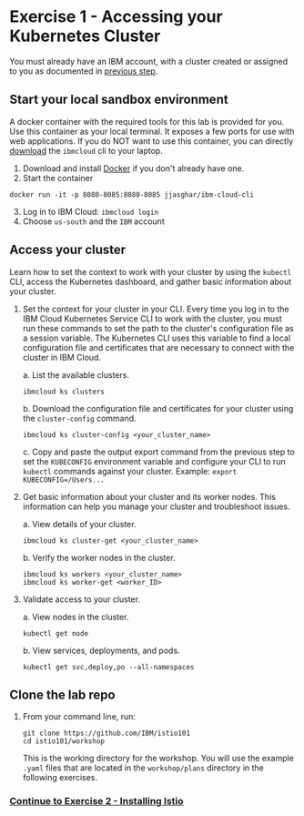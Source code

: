 # Exercise 1 - Accessing your Kubernetes Cluster

You must already have an IBM account, with a cluster created or assigned to you as documented in [previous step](../GETSTARTED.md).

## Start your local sandbox environment
A docker container with the required tools for this lab is provided for you. Use this container as your local terminal. It exposes a few ports for use with web applications. If you do NOT want to use this container, you can directly [download](https://console.bluemix.net/docs/cli/reference/ibmcloud/download_cli.html) the `ibmcloud` cli to your laptop.

1. Download and install [Docker](https://www.docker.com/get-started) if you don't already have one.
2. Start the container 
```
docker run -it -p 8080-8085:8080-8085 jjasghar/ibm-cloud-cli
```
3. Log in to IBM Cloud: `ibmcloud login`
4. Choose `us-south` and the `IBM` account

## Access your cluster
Learn how to set the context to work with your cluster by using the `kubectl` CLI, access the Kubernetes dashboard, and gather basic information about your cluster.

1.  Set the context for your cluster in your CLI. Every time you log in to the IBM Cloud Kubernetes Service CLI to work with the cluster, you must run these commands to set the path to the cluster's configuration file as a session variable. The Kubernetes CLI uses this variable to find a local configuration file and certificates that are necessary to connect with the cluster in IBM Cloud.

    a. List the available clusters.

    ```shell
    ibmcloud ks clusters
    ```

    b. Download the configuration file and certificates for your cluster using the `cluster-config` command.

    ```shell
    ibmcloud ks cluster-config <your_cluster_name>
    ```

    c. Copy and paste the output export command from the previous step to set the `KUBECONFIG` environment variable and configure your CLI to run `kubectl` commands against your cluster. Example:
    `export KUBECONFIG=/Users...`

2.  Get basic information about your cluster and its worker nodes. This information can help you manage your cluster and troubleshoot issues.

    a.  View details of your cluster.

    ```shell
    ibmcloud ks cluster-get <your_cluster_name>
    ```

    b.  Verify the worker nodes in the cluster.

    ```shell
    ibmcloud ks workers <your_cluster_name>
    ibmcloud ks worker-get <worker_ID>
    ```

3.  Validate access to your cluster.

    a.  View nodes in the cluster.

    ```shell
    kubectl get node
    ```

    b.  View services, deployments, and pods.

    ```shell
    kubectl get svc,deploy,po --all-namespaces
    ```

## Clone the lab repo

1. From your command line, run:

    ```shell
    git clone https://github.com/IBM/istio101
    cd istio101/workshop
    ```

    This is the working directory for the workshop. You will use the example `.yaml` files that are located in the `workshop/plans` directory in the following exercises.

### [Continue to Exercise 2 - Installing Istio](../exercise-2/README.md)

